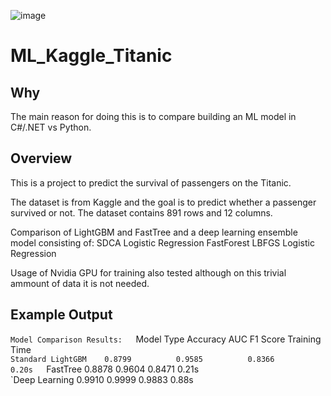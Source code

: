 ![image](https://github.com/user-attachments/assets/88fb2c10-30de-4ae4-ad45-d24e8abb5c97)

# ML_Kaggle_Titanic

## Why

The main reason for doing this is to compare building an ML model in C#/.NET vs Python.

## Overview

This is a project to predict the survival of passengers on the Titanic. 

The dataset is from Kaggle and the goal is to predict whether a passenger survived or not. 
The dataset contains 891 rows and 12 columns.

Comparison of LightGBM and FastTree and a deep learning ensemble model consisting of:
	SDCA Logistic Regression
	FastForest
	LBFGS Logistic Regression

Usage of Nvidia GPU for training also tested although on this trivial ammount of data it is not needed.

## Example Output

`Model Comparison Results:  
`Model Type           Accuracy        AUC             F1 Score        Training Time   
`Standard LightGBM    0.8799          0.9585          0.8366          0.20s  
`FastTree             0.8878          0.9604          0.8471          0.21s  
`Deep Learning        0.9910          0.9999          0.9883          0.88s  
